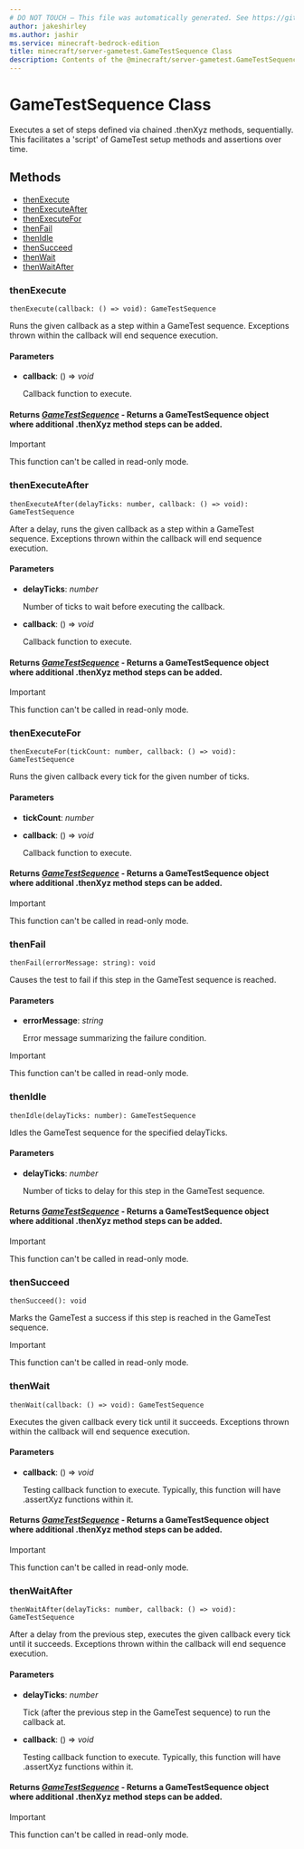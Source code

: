 ```yaml
---
# DO NOT TOUCH — This file was automatically generated. See https://github.com/mojang/minecraftapidocsgenerator to modify descriptions, examples, etc.
author: jakeshirley
ms.author: jashir
ms.service: minecraft-bedrock-edition
title: minecraft/server-gametest.GameTestSequence Class
description: Contents of the @minecraft/server-gametest.GameTestSequence class.
---
```

# GameTestSequence Class

Executes a set of steps defined via chained .thenXyz methods, sequentially. This facilitates a 'script' of GameTest setup methods and assertions over time.

## Methods
- [thenExecute](#thenexecute)
- [thenExecuteAfter](#thenexecuteafter)
- [thenExecuteFor](#thenexecutefor)
- [thenFail](#thenfail)
- [thenIdle](#thenidle)
- [thenSucceed](#thensucceed)
- [thenWait](#thenwait)
- [thenWaitAfter](#thenwaitafter)

### **thenExecute**
`
thenExecute(callback: () => void): GameTestSequence
`

Runs the given callback as a step within a GameTest sequence. Exceptions thrown within the callback will end sequence execution.

#### **Parameters**
- **callback**: () => *void*
  
  Callback function to execute.

#### **Returns** [*GameTestSequence*](GameTestSequence.md) - Returns a GameTestSequence object where additional .thenXyz method steps can be added.

> [!IMPORTANT]
> This function can't be called in read-only mode.

### **thenExecuteAfter**
`
thenExecuteAfter(delayTicks: number, callback: () => void): GameTestSequence
`

After a delay, runs the given callback as a step within a GameTest sequence. Exceptions thrown within the callback will end sequence execution.

#### **Parameters**
- **delayTicks**: *number*
  
  Number of ticks to wait before executing the callback.
- **callback**: () => *void*
  
  Callback function to execute.

#### **Returns** [*GameTestSequence*](GameTestSequence.md) - Returns a GameTestSequence object where additional .thenXyz method steps can be added.

> [!IMPORTANT]
> This function can't be called in read-only mode.

### **thenExecuteFor**
`
thenExecuteFor(tickCount: number, callback: () => void): GameTestSequence
`

Runs the given callback every tick for the given number of ticks.

#### **Parameters**
- **tickCount**: *number*
- **callback**: () => *void*
  
  Callback function to execute.

#### **Returns** [*GameTestSequence*](GameTestSequence.md) - Returns a GameTestSequence object where additional .thenXyz method steps can be added.

> [!IMPORTANT]
> This function can't be called in read-only mode.

### **thenFail**
`
thenFail(errorMessage: string): void
`

Causes the test to fail if this step in the GameTest sequence is reached.

#### **Parameters**
- **errorMessage**: *string*
  
  Error message summarizing the failure condition.

> [!IMPORTANT]
> This function can't be called in read-only mode.

### **thenIdle**
`
thenIdle(delayTicks: number): GameTestSequence
`

Idles the GameTest sequence for the specified delayTicks.

#### **Parameters**
- **delayTicks**: *number*
  
  Number of ticks to delay for this step in the GameTest sequence.

#### **Returns** [*GameTestSequence*](GameTestSequence.md) - Returns a GameTestSequence object where additional .thenXyz method steps can be added.

> [!IMPORTANT]
> This function can't be called in read-only mode.

### **thenSucceed**
`
thenSucceed(): void
`

Marks the GameTest a success if this step is reached in the GameTest sequence.

> [!IMPORTANT]
> This function can't be called in read-only mode.

### **thenWait**
`
thenWait(callback: () => void): GameTestSequence
`

Executes the given callback every tick until it succeeds. Exceptions thrown within the callback will end sequence execution.

#### **Parameters**
- **callback**: () => *void*
  
  Testing callback function to execute. Typically, this function will have .assertXyz functions within it.

#### **Returns** [*GameTestSequence*](GameTestSequence.md) - Returns a GameTestSequence object where additional .thenXyz method steps can be added.

> [!IMPORTANT]
> This function can't be called in read-only mode.

### **thenWaitAfter**
`
thenWaitAfter(delayTicks: number, callback: () => void): GameTestSequence
`

After a delay from the previous step, executes the given callback every tick until it succeeds. Exceptions thrown within the callback will end sequence execution.

#### **Parameters**
- **delayTicks**: *number*
  
  Tick (after the previous step in the GameTest sequence) to run the callback at.
- **callback**: () => *void*
  
  Testing callback function to execute. Typically, this function will have .assertXyz functions within it.

#### **Returns** [*GameTestSequence*](GameTestSequence.md) - Returns a GameTestSequence object where additional .thenXyz method steps can be added.

> [!IMPORTANT]
> This function can't be called in read-only mode.
